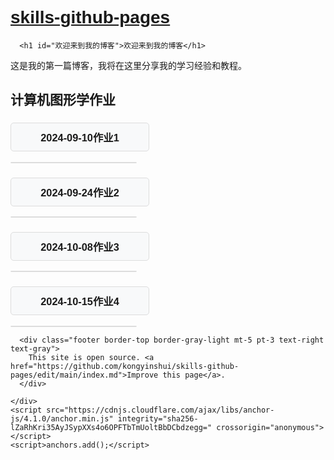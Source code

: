 <!DOCTYPE html>
<html lang="en-US">
  <head>
    <meta charset="UTF-8">
    <meta http-equiv="X-UA-Compatible" content="IE=edge">
    <meta name="viewport" content="width=device-width, initial-scale=1">
<title>欢迎来到我的博客</title>
  </head>
  <body>
    <div class="container-lg px-3 my-5 markdown-body">
    <h1><a href="https://woohan676.github.io/skills-github-pages/">skills-github-pages</a></h1>
      

      <h1 id="欢迎来到我的博客">欢迎来到我的博客</h1>

<p>这是我的第一篇博客，我将在这里分享我的学习经验和教程。</p>
<h2 id="计算机图形学作业">计算机图形学作业</h2>
<!-- HTML 部分 -->
<h3 id="menuTitle1">2024-09-10作业1</h3>

<div id="popupMenu1" class="menu">
    <ul>
        <li><a href="https://woohan676.github.io/202212211402033 王紫涵实验一/三角形.html">任务1</a></li>
        <li><a href="https://woohan676.github.io/202212211402033 王紫涵实验一/不同颜色三角形，四边形.html.html">任务2</a></li>
        <li><a href="https://woohan676.github.io/202212211402033 王紫涵实验一/四边形.html.html">任务3</a></li>
        <li><a href="https://woohan676.github.io/202212211402033 王紫涵实验一/相同颜色三角形，四边形.html">任务4</a></li>
    </ul>
</div>
<h3 id="menuTitle2">2024-09-24作业2</h3>
<div id="popupMenu2" class="menu">
    <ul>
        <li><a href="https://woohan676.github.io/202212211402033王紫涵实验二/a.html">任务a</a></li>
        <li><a href="https://woohan676.github.io/202212211402033王紫涵实验二/b.html">任务b</a></li>
        <li><a href="https://woohan676.github.io/202212211402033王紫涵实验二/c.html">任务c</a></li>
    </ul>
</div>

<h3 id="menuTitle3">2024-10-08作业3</h3>
<div id="popupMenu3" class="menu">
    <ul>
        <li><a href="https://woohan676.github.io/202212211402033王紫涵 实验三/a.html">任务a</a></li>
        <li><a href="https://woohan676.github.io/202212211402033王紫涵 实验三/b.html">任务b</a></li>
    </ul>
</div>

<h3 id="menuTitle4">2024-10-15作业4</h3>

<div id="popupMenu4" class="menu">
    <ul>
        <li><a href="https://woohan676.github.io/202212211402033王紫涵  实验四/a.html">任务a</a></li>
        <li><a href="https://woohan676.github.io/202212211402033王紫涵  实验四/b.html">任务b</a></li>
        <li><a href="https://woohan676.github.io/202212211402033王紫涵  实验四/c.html">任务c</a></li>
        <li><a href="https://woohan676.github.io/202212211402033王紫涵  实验四/d.html">任务d</a></li>
        <li><a href="https://woohan676.github.io/202212211402033王紫涵  实验四/e.html">任务d</a></li>
    </ul>
</div>

<!-- CSS 部分 -->
<style>
body {
    font-family: Arial, sans-serif;
}

h3 {
    cursor: pointer;
    background-color: #f8f9fa;
    padding: 10px;
    border: 1px solid #ddd;
    border-radius: 5px;
    width: 200px;
    text-align: center;
}

h3:hover {
    background-color: #e2e6ea;
}

/* 菜单初始隐藏状态 */
.menu {
    max-height: 0;
    overflow: hidden;
    transition: max-height 0.5s ease-out;
    background-color: white;
    border: 1px solid #ddd;
    border-radius: 5px;
    width: 200px;
    margin-top: 5px;
}

.menu ul {
    list-style-type: none;
    padding: 0;
    margin: 0;
}

.menu ul li {
    padding: 10px;
}

.menu ul li a {
    text-decoration: none;
    color: #333;
}

.menu ul li a:hover {
    color: #007bff;
}

/* 展开时菜单的最大高度 */
.menu.show {
    max-height: 300px; /* 根据内容调整 */
}
</style>

<!-- JavaScript 部分 -->
<script>
document.getElementById('menuTitle1').addEventListener('click', function() {
    var menu = document.getElementById('popupMenu1');
    menu.classList.toggle('show');
});
 document.getElementById('menuTitle2').addEventListener('click', function() {
    var menu = document.getElementById('popupMenu2');
    menu.classList.toggle('show');
});
 document.getElementById('menuTitle3').addEventListener('click', function() {
    var menu = document.getElementById('popupMenu3');
    menu.classList.toggle('show');
});
 document.getElementById('menuTitle4').addEventListener('click', function() {
    var menu = document.getElementById('popupMenu4');
    menu.classList.toggle('show');
});
</script>



      
      <div class="footer border-top border-gray-light mt-5 pt-3 text-right text-gray">
        This site is open source. <a href="https://github.com/kongyinshui/skills-github-pages/edit/main/index.md">Improve this page</a>.
      </div>
      
    </div>
    <script src="https://cdnjs.cloudflare.com/ajax/libs/anchor-js/4.1.0/anchor.min.js" integrity="sha256-lZaRhKri35AyJSypXXs4o6OPFTbTmUoltBbDCbdzegg=" crossorigin="anonymous"></script>
    <script>anchors.add();</script>
  </body>
</html>
